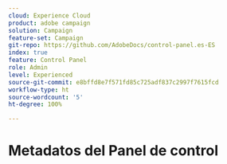 ```yaml
---
cloud: Experience Cloud
product: adobe campaign
solution: Campaign
feature-set: Campaign
git-repo: https://github.com/AdobeDocs/control-panel.es-ES
index: true
feature: Control Panel
role: Admin
level: Experienced
source-git-commit: e8bffd8e7f571fd85c725adf837c2997f7615fcd
workflow-type: ht
source-wordcount: '5'
ht-degree: 100%

---
```



# Metadatos del Panel de control
